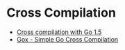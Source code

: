 # Cross Compilation

* [Cross compilation with Go 1.5](http://dave.cheney.net/2015/08/22/cross-compilation-with-go-1-5)
* [Gox - Simple Go Cross Compilation](https://github.com/mitchellh/gox)
